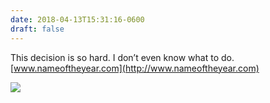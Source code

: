 ```yaml
---
date: 2018-04-13T15:31:16-0600
draft: false
---
```




This decision is so hard. I don’t even know what to do. [www.nameoftheyear.com](http://www.nameoftheyear.com)

![](/images/2018/3f98d3f62e.jpg)



